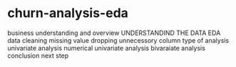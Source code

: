 # churn-analysis-eda
business  understanding and overview
UNDERSTANDIND THE DATA
EDA
data cleaning
missing value
dropping unnecessory column
type of analysis
univariate analysis
numerical univariate analysis
bivaraiate analysis
conclusion
next step
